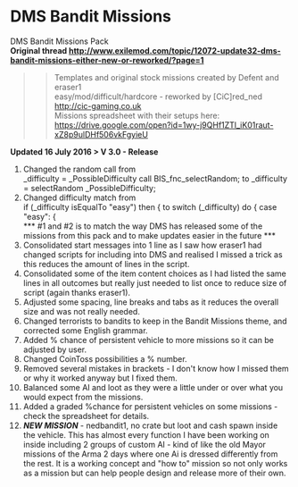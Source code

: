 # DMS Bandit Missions
DMS Bandit Missions Pack<br>
<b> Original thread http://www.exilemod.com/topic/12072-update32-dms-bandit-missions-either-new-or-reworked/?page=1 </b><br>
>>	Templates and original stock missions created by Defent and eraser1<br>
>>	easy/mod/difficult/hardcore - reworked by [CiC]red_ned http://cic-gaming.co.uk<br>
>>	Missions spreadsheet with their setups here: https://drive.google.com/open?id=1wy-j9QHf1ZTl_iK01raut-xZ8p9ulDHf506vkFgyieU <br>
>>>>>>>>>>>>>>>>>>>>>>>>>>>>>>>>>>>>>>>>>>>>>>>>>>>>>>>>>>>>>>>>>>>>>>>>>>>>>>>>>

<b>Updated 16 July 2016 > V 3.0 - Release</b><br>
1. Changed the random call from <br>
_difficulty = _PossibleDifficulty call BIS_fnc_selectRandom;
to
_difficulty = selectRandom _PossibleDifficulty;<br>
2. Changed difficulty match from <br>
if (_difficulty isEqualTo "easy") then {
to
switch (_difficulty) do
{	case "easy":	{<br>
*** #1 and #2 is to match the way DMS has released some of the missions from this pack and to make updates easier in the future ***<br>
3. Consolidated start messages into 1 line as I saw how eraser1 had changed scripts for including into DMS and realised I missed a trick as this reduces the amount of lines in the script.<br>
4. Consolidated some of the item content choices as I had listed the same lines in all outcomes but really just needed to list once to reduce size of script (again thanks eraser1).<br>
5. Adjusted some spacing, line breaks and tabs as it reduces the overall size and was not really needed.<br>
6. Changed terrorists to bandits to keep in the Bandit Missions theme, and corrected some English grammar.<br>
7. Added % chance of persistent vehicle to more missions so it can be adjusted by user.
8. Changed CoinToss possibilities a % number.<br>
9. Removed several mistakes in brackets - I don't know how I missed them or why it worked anyway but I fixed them.<br>
10. Balanced some AI and loot as they were a little under or over what you would expect from the missions.<br>
11. Added a graded %chance for persistent vehicles on some missions - check the spreadsheet for details.<br>
12. ***NEW MISSION*** - nedbandit1, no crate but loot and cash spawn inside the vehicle. This has almost every function I have been working on inside including 2 groups of custom AI - kind of like the old Mayor missions of the Arma 2 days where one Ai is dressed differently from the rest. It is a working concept and "how to" mission so not only works as a mission but can help people design and release more of their own.<br>
